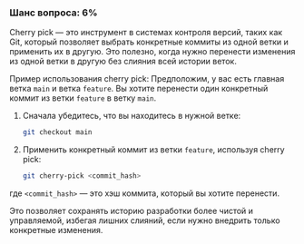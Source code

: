 ### Шанс вопроса: 6%

Cherry pick — это инструмент в системах контроля версий, таких как Git, который позволяет выбрать конкретные коммиты из одной ветки и применить их в другую. Это полезно, когда нужно перенести изменения из одной ветки в другую без слияния всей истории веток.

Пример использования cherry pick:
Предположим, у вас есть главная ветка `main` и ветка `feature`. Вы хотите перенести один конкретный коммит из ветки `feature` в ветку `main`.

1. Сначала убедитесь, что вы находитесь в нужной ветке:
   ```bash
   git checkout main
   ```

2. Применить конкретный коммит из ветки `feature`, используя cherry pick:
   ```bash
   git cherry-pick <commit_hash>
   ```

где `<commit_hash>` — это хэш коммита, который вы хотите перенести.

Это позволяет сохранять историю разработки более чистой и управляемой, избегая лишних слияний, если нужно внедрить только конкретные изменения.